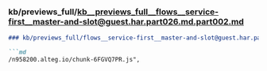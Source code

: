 ### kb/previews_full/kb__previews_full__flows__service-first__master-and-slot@guest.har.part026.md.part002.md

```md
### kb/previews_full/flows__service-first__master-and-slot@guest.har.part026.md (part 002)

```md
/n958200.alteg.io/chunk-6FGVQ7PR.js",
                                
```

```

```
